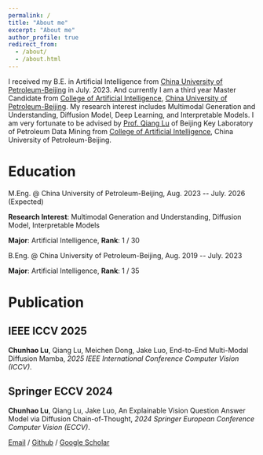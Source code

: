 ```yaml
---
permalink: /
title: "About me"
excerpt: "About me"
author_profile: true
redirect_from: 
  - /about/
  - /about.html
---
```


I received my B.E. in Artificial Intelligence from [China University of Petroleum-Beijing](https://cup.edu.cn/) in July. 2023. And currently I am a third year Master Candidate from [College of Artificial Intelligence](https://www.cup.edu.cn/cupai/), [China University of Petroleum-Beijing](https://cup.edu.cn/). My research interest includes Multimodal Generation and Understanding, Diffusion Model, Deep Learning, and Interpretable Models. I am very fortunate to be advised by [Prof. Qiang Lu](https://scholar.google.com/citations?user=m61aeIAAAAAJ&hl=en) of Beijing Key Laboratory of Petroleum Data Mining from [College of Artificial Intelligence](https://www.cup.edu.cn/cupai/), China University of Petroleum-Beijing.

# Education
M.Eng. @ China University of Petroleum-Beijing, Aug. 2023 -- July. 2026 (Expected)

**Research Interest**: Multimodal Generation and Understanding, Diffusion Model, Interpretable Models

**Major**: Artificial Intelligence, **Rank**: 1 / 30

B.Eng. @ China University of Petroleum-Beijing, Aug. 2019 -- July. 2023

**Major**: Artificial Intelligence, **Rank**: 1 / 35

# Publication
## IEEE ICCV 2025

**Chunhao Lu**, Qiang Lu, Meichen Dong, Jake Luo, End-to-End Multi-Modal Diffusion Mamba, *2025 IEEE International Conference Computer Vision (ICCV)*.

## Springer ECCV 2024

**Chunhao Lu**, Qiang Lu, Jake Luo, An Explainable Vision Question Answer Model via Diffusion Chain-of-Thought, *2024 Springer European Conference Computer Vision (ECCV)*.


[Email](mailto:chunhaolu@foxmail.com) / [Github](https://github.com/LuChunao) / [Google Scholar](https://scholar.google.com/citations?user=665B24gAAAAJ&hl=zh-CN)
